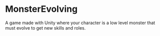 # MonsterEvolving
A game made with Unity where your character is a low level monster that must evolve to get new skills and roles.
